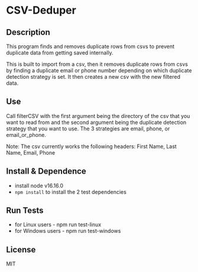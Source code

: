 CSV-Deduper
===

## Description
  This program finds and removes duplicate rows from csvs to prevent duplicate data from getting saved internally.

  This is built to import from a csv, then it removes duplicate rows from csvs by finding a duplicate email or phone number depending on which duplicate detection strategy is set. It then creates a new csv with the new filtered data.

## Use
  Call filterCSV with the first argument being the directory of the csv that you want to read from and the second argument being the duplicate detection strategy that you want to use. The 3 strategies are email, phone, or email_or_phone.

  Note: The csv currently works the following headers: First Name, Last Name, Email, Phone

## Install & Dependence
- install node v16.16.0
- `npm install` to install the 2 test dependencies

## Run Tests
- for Linux users - npm run test-linux
- for Windows users - npm run test-windows
  
## License
MIT

